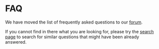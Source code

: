 # FAQ

We have moved the list of frequently asked questions to our [forum](https://ask.auth0.com/c/faqs).

If you cannot find in there what you are looking for, please try the [search page](https://ask.auth0.com/search) to search for similar questions that might have been already answered.
